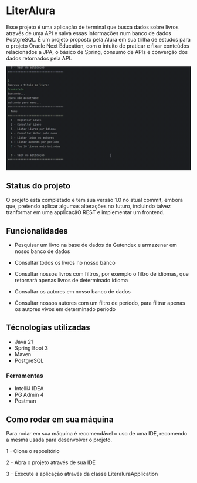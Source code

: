 # LiterAlura

Esse projeto é uma aplicação de terminal que busca dados sobre livros através de uma API e salva essas informações num banco de dados PostgreSQL.
É um projeto proposto pela Alura em sua trilha de estudos para o projeto Oracle Next Education, com o intuito de praticar e fixar conteúdos relacionados a JPA, o básico de Spring, consumo de APIs e converção dos dados retornados pela API.

<img style="display: block" src="readme/search-book.gif" alt="Aplicação rodando em terminal, pesquisando livro por nome numa api">

## Status do projeto

O projeto está completado e tem sua versão 1.0 no atual commit, embora que, pretendo aplicar algumas alterações no futuro, incluindo talvez tranformar em uma applicaçãO REST e implementar um frontend.

## Funcionalidades


- Pesquisar um livro na base de dados da Gutendex e armazenar em nosso banco de dados

- Consultar todos os livros no nosso banco

- Consultar nossos livros com filtros, por exemplo o filtro de idiomas, que retornará apenas livros de determinado idioma

- Consultar os autores em nosso banco de dados

- Consultar nossos autores com um filtro de período, para filtrar apenas os autores vivos em determinado período

## Técnologias utilizadas

- Java 21
- Spring Boot 3
- Maven
- PostgreSQL

### Ferramentas

- IntelliJ IDEA
- PG Admin 4
- Postman

## Como rodar em sua máquina

Para rodar em sua máquina é recomendável o uso de uma IDE, recomendo a mesma usada para desenvolver o projeto.

1 - Clone o repositório

2 - Abra o projeto através de sua IDE

3 - Execute a aplicação através da classe LiteraluraApplication
